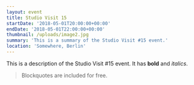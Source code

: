 ```yaml
---
layout: event
title: Studio Visit 15
startDate: '2018-05-01T20:00:00+00:00'
endDate: '2018-05-01T22:00:00+00:00'
thumbnail: /uploads/image2.jpg
summary: 'This is a summary of the Studio Visit #15 event.'
location: 'Somewhere, Berlin'
---
```


This is a description of the Studio Visit #15 event. It has **bold** and
  _italics_.


  > Blockquotes are included for free.
